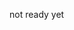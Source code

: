 not ready yet

<!-- # sequelize-typescript-migration

this scans models and its decorators and find changes. and generates migration up, down function like "makemigration" in django framework.
this is based on [sequelize-typescript](https://www.npmjs.com/package/sequelize-typescript)

## Installation

```
npm i -S sequelize-typescript-migration
```

## Usage Example

```typescript
import { Sequelize } from "sequelize-typescript";
import { SequelizeTypescriptMigration } from "sequelize-typescript-migration";

const sequelize: Sequelize = new Sequelize({
	// .. options
});

await SequelizeTypescriptMigration.makeMigration(sequelize, {
	outDir: path.join(__dirname, "../migrations"),
	migrationName: "add-awesome-field-in-my-table"
	preview: false,
});
```

after generate successfully, you can use [migrate](https://sequelize.org/master/manual/migrations.html) in [Sequelize](https://sequelize.org/)

## Documentation

not ready yet. -->
